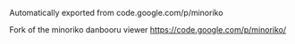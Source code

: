 Automatically exported from code.google.com/p/minoriko

Fork of the minoriko danbooru viewer
https://code.google.com/p/minoriko/
